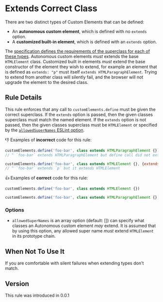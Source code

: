 # Extends Correct Class

There are two distinct types of Custom Elements that can be defined:

- An **autonomous custom element**, which is defined with no `extends` option.
- A **customized built-in element**, which is defined with an `extends` option.

The [specification defines the requirements of the superclass for each of these types](https://html.spec.whatwg.org/multipage/dom.html#html-element-constructors). Autonomous custom elements _must_ extends the base `HTMLElement` class. Customized built in elements _must_ extend the base constructor of the element they wish to extend, for example an element that is defined as `extends: "p"` must itself `extends HTMLParagraphElement`. Trying to extend from another class will silently fail, and the browser will not upgrade the element to the desired class.

## Rule Details

This rule enforces that any call to `customElements.define` must be given the correct superclass. If the `extends` option is passed, then the given classes superclass must match the named element. If the `extends` option is not passed, then the given classes superclass must be `HTMLElement` or specified by the [`allowedSuperNames` ESLint option](#allowedSuperNames).

👎 Examples of **incorrect** code for this rule:

```js
customElements.define('foo-bar', class extends HTMLParagraphElement {})
// ^ `foo-bar` extends HTMLParagraphElement but define call did not extend `p`
```

```js
customElements.define('foo-bar', class extends HTMLElement {}, {extends: 'p'})
// ^ `foo-bar` extends `p` but it extends HTMLElement
```

👍 Examples of **correct** code for this rule:

```js
customElements.define('foo-bar', class extends HTMLElement {})
```

```js
customElements.define('foo-bar', class extends HTMLParagraphElement {}, {extends: 'p'})
```

### Options

- `allowedSuperNames` is an array option (default: []) can specify what classes an Autonomous custom element _may_ extend. It is assumed that by using this option, any allowed super name _must_ extend `HTMLElement` in its prototype chain.

## When Not To Use It

If you are comfortable with silent failures when extending types don't match.

## Version

This rule was introduced in 0.0.1
